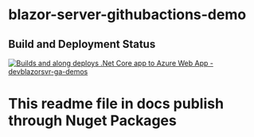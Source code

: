 # blazor-server-githubactions-demo
## Build and Deployment Status
[![Builds and along deploys .Net Core app to Azure Web App - devblazorsvr-ga-demos](https://github.com/mohanpaladugu/blazor-server-githubactions-demo/actions/workflows/CICDdeployment.yml/badge.svg)](https://github.com/mohanpaladugu/blazor-server-githubactions-demo/actions/workflows/CICDdeployment.yml)
# This readme file in docs publish through Nuget Packages
